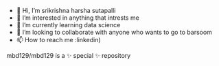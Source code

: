 - 👋 Hi, I’m srikrishna harsha sutapalli
- 👀 I’m interested in anything that intrests me
- 🌱 I’m currently learning data science
- 💞️ I’m looking to collaborate with anyone who wants to go to barsoom 
- 📫 How to reach me :linkedin)

mbd129/mbd129 is a ✨ special ✨ repository 


